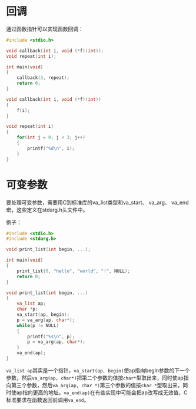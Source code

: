 # 回调

通过函数指针可以实现函数回调：

```c
#include <stdio.h>

void callback(int i, void (*f)(int));
void repeat(int i);

int main(void)
{
    callback(3, repeat);
    return 0;
}

void callback(int i, void (*f)(int))
{
    f(i);
}

void repeat(int i)
{
    for(int j = 0; j < 3; j++)
    {
        printf("%d\n", i);
    }
}
```

# 可变参数

要处理可变参数，需要用C到标准库的va_list类型和va_start、 va_arg、 va_end宏，这些定义在stdarg.h头文件中。

例子：

```c
#include <stdio.h>
#include <stdarg.h>

void print_list(int begin, ...);

int main(void)
{
    print_list(0, "hello", "world", "!", NULL);
    return 0;
}

void print_list(int begin, ...)
{
    va_list ap;
    char *p;
    va_start(ap, begin);
    p = va_arg(ap, char*);
    while(p != NULL)
    {
        printf("%s\n", p);
        p = va_arg(ap, char*);
    }
    va_end(ap);
}
```

`va_list ap`其实是一个指针，`va_start(ap, begin)`使ap指向begin参数的下一个参数，然后`va_arg(ap, char*)`把第二个参数的值按`char*`型取出来，同时使ap指向第三个参数，然后`va_arg(ap, char *)`第三个参数的值按`char *`型取出来，同时使ap指向更高的地址。`va_end(ap)`在有些实现中可能会把ap改写成无效值，C标准要求在函数返回前调用`va_end`。
